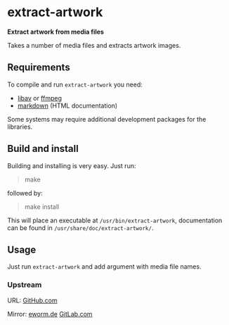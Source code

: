 extract-artwork
===============

**Extract artwork from media files**

Takes a number of media files and extracts artwork images.

Requirements
------------

To compile and run `extract-artwork` you need:

* [libav](https://libav.org/) or [ffmpeg](https://www.ffmpeg.org/)
* [markdown](http://daringfireball.net/projects/markdown/) (HTML documentation)

Some systems may require additional development packages for the libraries.

Build and install
-----------------

Building and installing is very easy. Just run:

> make

followed by:

> make install

This will place an executable at `/usr/bin/extract-artwork`,
documentation can be found in `/usr/share/doc/extract-artwork/`.

Usage
-----

Just run `extract-artwork` and add argument with media file names.

### Upstream

URL:
[GitHub.com](https://github.com/eworm-de/extract-artwork#extract-artwork)

Mirror:
[eworm.de](https://git.eworm.de/cgit.cgi/extract-artwork/)
[GitLab.com](https://gitlab.com/eworm-de/extract-artwork#extract-artwork)
